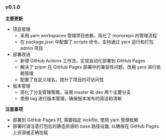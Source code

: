 ### v0.1.0

**主要更新**

- 项目管理
  - 采用 yarn workspaces 管理项目依赖，简化了 monorepo 的管理流程
  - 在 package.json 中配置了 scripts 命令，支持通过 yarn 运行和打包 admin 项目
- 部署改进
  - 新增 GitHub Actions 工作流，实现自动化部署到 GitHub Pages
  - 解决了 pnpm 在 GitHub Pages 部署中的兼容性问题，改用 yarn 进行依赖管理
  - 配置了自定义域名，提升了项目的可访问性
- 版本管理
  - 简化了分支管理策略，采用 master 和 dev 两个主要分支
  - 使用 tag 进行版本管理，确保版本发布的简洁和清晰

**注意事项**

- 部署到 GitHub Pages 时, 需要指定 lockfile, 使用 yarn 管理依赖
- 部署时请注意打包后的静态资源的 base 路径设置, 以确保在 GitHub Pages 上资源被正确加载
